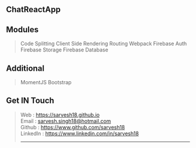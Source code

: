 ChatReactApp
--------------

Modules
-------
>Code Splitting
>Client Side Rendering
>Routing
>Webpack
>Firebase Auth
>Firebase Storage
>Firebase Database

Additional
----------
>MomentJS
>Bootstrap

Get IN Touch 
------------
>Web : https://sarvesh18.github.io <br>
>Email : sarvesh.singh18@hotmail.com <br>
>Github : https://www.github.com/sarvesh18 <br>
>LinkedIn : https://www.linkedin.com/in/sarvesh18 <br>
><hr>

